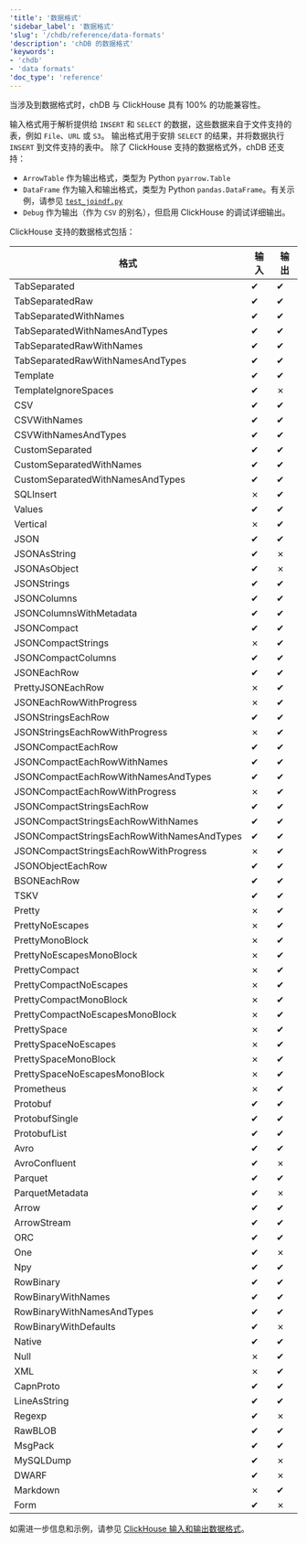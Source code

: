 ```yaml
---
'title': '数据格式'
'sidebar_label': '数据格式'
'slug': '/chdb/reference/data-formats'
'description': 'chDB 的数据格式'
'keywords':
- 'chdb'
- 'data formats'
'doc_type': 'reference'
---
```


当涉及到数据格式时，chDB 与 ClickHouse 具有 100% 的功能兼容性。

输入格式用于解析提供给 `INSERT` 和 `SELECT` 的数据，这些数据来自于文件支持的表，例如 `File`、`URL` 或 `S3`。
输出格式用于安排 `SELECT` 的结果，并将数据执行 `INSERT` 到文件支持的表中。
除了 ClickHouse 支持的数据格式外，chDB 还支持：

- `ArrowTable` 作为输出格式，类型为 Python `pyarrow.Table`
- `DataFrame` 作为输入和输出格式，类型为 Python `pandas.DataFrame`。有关示例，请参见 [`test_joindf.py`](https://github.com/chdb-io/chdb/blob/main/tests/test_joindf.py)
- `Debug` 作为输出（作为 `CSV` 的别名），但启用 ClickHouse 的调试详细输出。

ClickHouse 支持的数据格式包括：

| 格式                            | 输入   | 输出  |
|---------------------------------|-------|-------|
| TabSeparated                    | ✔     | ✔     |
| TabSeparatedRaw                 | ✔     | ✔     |
| TabSeparatedWithNames           | ✔     | ✔     |
| TabSeparatedWithNamesAndTypes   | ✔     | ✔     |
| TabSeparatedRawWithNames        | ✔     | ✔     |
| TabSeparatedRawWithNamesAndTypes| ✔     | ✔     |
| Template                        | ✔     | ✔     |
| TemplateIgnoreSpaces            | ✔     | ✗     |
| CSV                             | ✔     | ✔     |
| CSVWithNames                    | ✔     | ✔     |
| CSVWithNamesAndTypes            | ✔     | ✔     |
| CustomSeparated                 | ✔     | ✔     |
| CustomSeparatedWithNames        | ✔     | ✔     |
| CustomSeparatedWithNamesAndTypes| ✔     | ✔     |
| SQLInsert                       | ✗     | ✔     |
| Values                          | ✔     | ✔     |
| Vertical                        | ✗     | ✔     |
| JSON                            | ✔     | ✔     |
| JSONAsString                    | ✔     | ✗     |
| JSONAsObject                    | ✔     | ✗     |
| JSONStrings                     | ✔     | ✔     |
| JSONColumns                     | ✔     | ✔     |
| JSONColumnsWithMetadata         | ✔     | ✔     |
| JSONCompact                     | ✔     | ✔     |
| JSONCompactStrings              | ✗     | ✔     |
| JSONCompactColumns              | ✔     | ✔     |
| JSONEachRow                     | ✔     | ✔     |
| PrettyJSONEachRow               | ✗     | ✔     |
| JSONEachRowWithProgress         | ✗     | ✔     |
| JSONStringsEachRow              | ✔     | ✔     |
| JSONStringsEachRowWithProgress  | ✗     | ✔     |
| JSONCompactEachRow              | ✔     | ✔     |
| JSONCompactEachRowWithNames     | ✔     | ✔     |
| JSONCompactEachRowWithNamesAndTypes | ✔  | ✔     |
| JSONCompactEachRowWithProgress  | ✗     | ✔     |
| JSONCompactStringsEachRow       | ✔     | ✔     |
| JSONCompactStringsEachRowWithNames | ✔  | ✔     |
| JSONCompactStringsEachRowWithNamesAndTypes | ✔ | ✔ |
| JSONCompactStringsEachRowWithProgress | ✗ | ✔     |
| JSONObjectEachRow               | ✔     | ✔     |
| BSONEachRow                     | ✔     | ✔     |
| TSKV                            | ✔     | ✔     |
| Pretty                          | ✗     | ✔     |
| PrettyNoEscapes                 | ✗     | ✔     |
| PrettyMonoBlock                 | ✗     | ✔     |
| PrettyNoEscapesMonoBlock        | ✗     | ✔     |
| PrettyCompact                   | ✗     | ✔     |
| PrettyCompactNoEscapes          | ✗     | ✔     |
| PrettyCompactMonoBlock          | ✗     | ✔     |
| PrettyCompactNoEscapesMonoBlock | ✗     | ✔     |
| PrettySpace                     | ✗     | ✔     |
| PrettySpaceNoEscapes            | ✗     | ✔     |
| PrettySpaceMonoBlock            | ✗     | ✔     |
| PrettySpaceNoEscapesMonoBlock   | ✗     | ✔     |
| Prometheus                      | ✗     | ✔     |
| Protobuf                        | ✔     | ✔     |
| ProtobufSingle                  | ✔     | ✔     |
| ProtobufList                    | ✔     | ✔     |
| Avro                            | ✔     | ✔     |
| AvroConfluent                   | ✔     | ✗     |
| Parquet                         | ✔     | ✔     |
| ParquetMetadata                 | ✔     | ✗     |
| Arrow                           | ✔     | ✔     |
| ArrowStream                     | ✔     | ✔     |
| ORC                             | ✔     | ✔     |
| One                             | ✔     | ✗     |
| Npy                             | ✔     | ✔     |
| RowBinary                       | ✔     | ✔     |
| RowBinaryWithNames              | ✔     | ✔     |
| RowBinaryWithNamesAndTypes      | ✔     | ✔     |
| RowBinaryWithDefaults           | ✔     | ✗     |
| Native                          | ✔     | ✔     |
| Null                            | ✗     | ✔     |
| XML                             | ✗     | ✔     |
| CapnProto                       | ✔     | ✔     |
| LineAsString                    | ✔     | ✔     |
| Regexp                          | ✔     | ✗     |
| RawBLOB                         | ✔     | ✔     |
| MsgPack                         | ✔     | ✔     |
| MySQLDump                       | ✔     | ✗     |
| DWARF                           | ✔     | ✗     |
| Markdown                        | ✗     | ✔     |
| Form                            | ✔     | ✗     |

如需进一步信息和示例，请参见 [ClickHouse 输入和输出数据格式](/interfaces/formats)。
